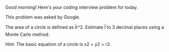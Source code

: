 Good morning! Here's your coding interview problem for today.

This problem was asked by Google.

The area of a circle is defined as Ïr^2. Estimate Ï to 3 decimal places using a
Monte Carlo method.

Hint: The basic equation of a circle is x2 + y2 = r2.


